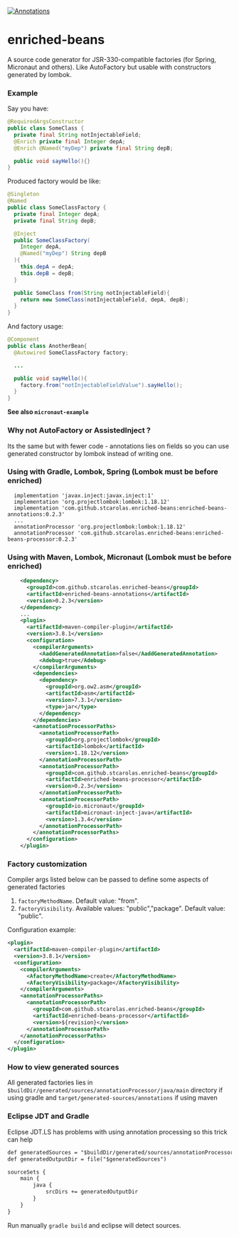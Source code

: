 [ ![Annotations](https://api.bintray.com/packages/stcarolas/maven/enriched-beans-annotations/images/download.svg) ](https://bintray.com/stcarolas/maven/enriched-beans-annotations/_latestVersion)

# enriched-beans

A source code generator for JSR-330-compatible factories (for Spring, Micronaut and others). Like AutoFactory but usable with constructors generated by lombok.

### Example

Say you have:

```java
@RequiredArgsConstructor
public class SomeClass {
  private final String notInjectableField;
  @Enrich private final Integer depA;
  @Enrich @Named("myDep") private final String depB;

  public void sayHello(){}
}
```

Produced factory would be like:
```java
@Singleton
@Named
public class SomeClassFactory {
  private final Integer depA;
  private final String depB;

  @Inject
  public SomeClassFactory(
    Integer depA,
    @Named("myDep") String depB
  ){
    this.depA = depA;
    this.depB = depB;
  }

  public SomeClass from(String notInjectableField){
    return new SomeClass(notInjectableField, depA, depB);
  }
}
```

And factory usage:
```java
@Component
public class AnotherBean{
  @Autowired SomeClassFactory factory;

  ...

  public void sayHello(){
    factory.from("notInjectableFieldValue").sayHello();
  }
}
```

**See also `micronaut-example`**

### Why not AutoFactory or AssistedInject ?
Its the same but with fewer code - annotations lies on fields so you can use generated constructor by lombok instead of writing one.

### Using with Gradle, Lombok, Spring (Lombok must be before enriched)
```
  implementation 'javax.inject:javax.inject:1'
  implementation 'org.projectlombok:lombok:1.18.12'
  implementation 'com.github.stcarolas.enriched-beans:enriched-beans-annotations:0.2.3'
  ...
  annotationProcessor 'org.projectlombok:lombok:1.18.12'
  annotationProcessor 'com.github.stcarolas.enriched-beans:enriched-beans-processor:0.2.3'
```

### Using with Maven, Lombok, Micronaut  (Lombok must be before enriched)
```xml
    <dependency>
      <groupId>com.github.stcarolas.enriched-beans</groupId>
      <artifactId>enriched-beans-annotations</artifactId>
      <version>0.2.3</version>
    </dependency>
    ...
    <plugin>
      <artifactId>maven-compiler-plugin</artifactId>
      <version>3.8.1</version>
      <configuration>
        <compilerArguments>
          <AaddGeneratedAnnotation>false</AaddGeneratedAnnotation>
          <Adebug>true</Adebug>
        </compilerArguments>
        <dependencies>
          <dependency>
            <groupId>org.ow2.asm</groupId>
            <artifactId>asm</artifactId>
            <version>7.3.1</version>
            <type>jar</type>
          </dependency>
        </dependencies>
        <annotationProcessorPaths>
          <annotationProcessorPath>
            <groupId>org.projectlombok</groupId>
            <artifactId>lombok</artifactId>
            <version>1.18.12</version>
          </annotationProcessorPath>
          <annotationProcessorPath>
            <groupId>com.github.stcarolas.enriched-beans</groupId>
            <artifactId>enriched-beans-processor</artifactId>
            <version>0.2.3</version>
          </annotationProcessorPath>
          <annotationProcessorPath>
            <groupId>io.micronaut</groupId>
            <artifactId>micronaut-inject-java</artifactId>
            <version>1.3.4</version>
          </annotationProcessorPath>
        </annotationProcessorPaths>
      </configuration>
    </plugin>
```

### Factory customization
Compiler args listed below can be passed 
to define some aspects of generated factories

1. `factoryMethodName`. Default value: "from".
1. `factoryVisibility`. Available values: "public","package". Default value: "public".

Configuration example:
```xml
<plugin>
  <artifactId>maven-compiler-plugin</artifactId>
  <version>3.8.1</version>
  <configuration>
    <compilerArguments>
      <AfactoryMethodName>create</AfactoryMethodName>
      <AfactoryVisibility>package</AfactoryVisibility>
    </compilerArguments>
    <annotationProcessorPaths>
      <annotationProcessorPath>
        <groupId>com.github.stcarolas.enriched-beans</groupId>
        <artifactId>enriched-beans-processor</artifactId>
        <version>${revision}</version>
      </annotationProcessorPath>
    </annotationProcessorPaths>
  </configuration>
</plugin>
```

### How to view generated sources
All generated factories lies in `$buildDir/generated/sources/annotationProcessor/java/main` directory if using gradle and `target/generated-sources/annotations` if using maven

### Eclipse JDT and Gradle
Eclipse JDT.LS has problems with using annotation processing so this trick can help

```xml
def generatedSources = "$buildDir/generated/sources/annotationProcessor/java/main"
def generatedOutputDir = file("$generatedSources")

sourceSets {
    main {
        java {
            srcDirs += generatedOutputDir
        }
    }
}
```

Run manually `gradle build` and eclipse will detect sources.
